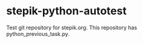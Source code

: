 # stepik-python-autotest
Test git repository for stepik.org. This repository has python_previous_task.py.
